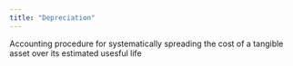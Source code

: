 ```yaml
---
title: "Depreciation"
---
```

Accounting procedure for systematically spreading the cost of a tangible asset over its estimated usesful life

